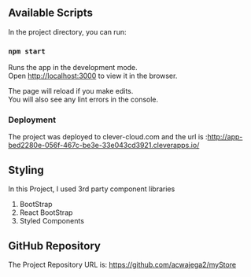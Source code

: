## Available Scripts

In the project directory, you can run:

### `npm start`

Runs the app in the development mode.<br>
Open [http://localhost:3000](http://localhost:3000) to view it in the browser.

The page will reload if you make edits.<br>
You will also see any lint errors in the console.

### Deployment

The project was deployed to clever-cloud.com and the url is :http://app-bed2280e-056f-467c-be3e-33e043cd3921.cleverapps.io/


## Styling
In this Project, I used 3rd party component libraries
1. BootStrap
2. React BootStrap
3. Styled Components


## GitHub Repository
 The Project Repository URL is: https://github.com/acwajega2/myStore
 
